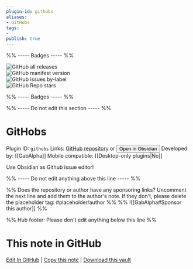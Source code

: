 ```yaml
---
plugin-id: githobs
aliases:
- GitHobs
tags: 
- 
publish: true
---
```


%% ----- Badges ----- %%

![GitHub all releases](https://img.shields.io/github/downloads/GabAlpha/obsidian-githobs/total?color=573E7A&logo=github&style=for-the-badge)   
![GitHub manifest version](https://img.shields.io/github/manifest-json/v/GabAlpha/obsidian-githobs?color=573E7A&logo=github&style=for-the-badge)   
![GitHub issues by-label](https://img.shields.io/github/issues/GabAlpha/obsidian-githobs/help%20wanted?color=573E7A&logo=github&style=for-the-badge)   
![GitHub Repo stars](https://img.shields.io/github/stars/GabAlpha/obsidian-githobs?color=573E7A&logo=github&style=for-the-badge)

%% ----- Badges ----- %%

%% ----- Do not edit this section ----- %%

# GitHobs

Plugin ID: `githobs`
Links: [GitHub repository](https://github.com/GabAlpha/obsidian-githobs) or [<button id=HH>Open in Obsidian</button>](obsidian://show-plugin?id=githobs)
Developed by: [[GabAlpha]]
Mobile compatible: [[Desktop-only plugins|No]]

Use Obsidian as Github issue editor!

%% ----- Do not edit anything above this line ----- %% 

%% Does the repository or author have any sponsoring links? Uncomment the next line and add them to the author's note. If they don't, please delete the placeholder tag: #placeholder/author %%
%% ![[GabAlpha#Sponsor this author]] %%

%% Hub footer: Please don't edit anything below this line %%

# This note in GitHub

<span class="git-footer">[Edit In GitHub](https://github.dev/obsidian-community/obsidian-hub/blob/main/02%20-%20Community%20Expansions/02.05%20All%20Community%20Expansions/Plugins/githobs.md "git-hub-edit-note") | [Copy this note](https://raw.githubusercontent.com/obsidian-community/obsidian-hub/main/02%20-%20Community%20Expansions/02.05%20All%20Community%20Expansions/Plugins/githobs.md "git-hub-copy-note") | [Download this vault](https://github.com/obsidian-community/obsidian-hub/archive/refs/heads/main.zip "git-hub-download-vault") </span>
